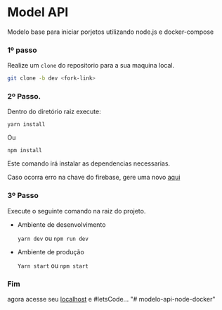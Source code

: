 # Model API

Modelo base para iniciar porjetos utilizando node.js e docker-compose

### 1º passo

Realize um `clone` do repositorio para a sua maquina local.

```bash
git clone -b dev <fork-link>
```

### 2º Passo.

Dentro do diretório raiz execute:

```
yarn install
```

Ou

```
npm install
```

Este comando irá instalar as dependencias necessarias.

Caso ocorra erro na chave do firebase, gere uma novo [aqui](https://console.firebase.google.com/u/0/project/app-plms/settings/serviceaccounts/adminsdk?hl=pt)

### 3º Passo

Execute o seguinte comando na raiz do projeto.

* Ambiente de desenvolvimento

  `yarn dev` ou `npm run dev`
* Ambiente de produção

  `Yarn start` ou `npm start`

### Fim

agora acesse seu [localhost](http://localhost:3000) e #letsCode...
"# modelo-api-node-docker" 
